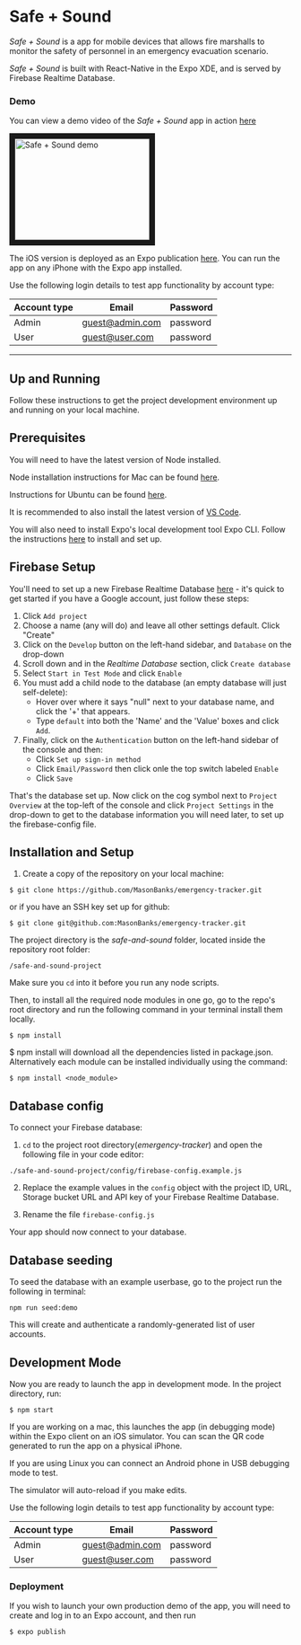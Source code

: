 # Safe + Sound

 *Safe + Sound* is a app for mobile devices that allows fire marshalls to monitor the safety of personnel in an emergency evacuation scenario.

 *Safe + Sound* is built with React-Native in the Expo XDE, and is served by Firebase Realtime Database.

### Demo
 
 You can view a demo video of the *Safe + Sound* app in action [here](www.YOUTUBELINK.com)

 <a href="http://www.youtube.com/watch?feature=player_embedded&v=YOUTUBE_VIDEO_ID_HERE
" target="_blank"><img src="http://img.youtube.com/vi/YOUTUBE_VIDEO_ID_HERE/0.jpg" 
alt="Safe + Sound demo" width="240" height="180" border="10" /></a>

The iOS version is deployed as an Expo publication [here](https://exp.host/@novik71/teamsafeandsound). You can run the app on any iPhone with the Expo app installed.

 Use the following login details to test app functionality by account type:

| Account type | Email | Password |
|--------------|-------|----------|
| Admin  | guest@admin.com | password |
| User   | guest@user.com  | password |


---

## Up and Running

Follow these instructions to get the project development environment up and running on your local machine.

## Prerequisites

You will need to have the latest version of Node installed.

Node installation instructions for Mac can be found [here](https://www.dyclassroom.com/howto-mac/how-to-install-nodejs-and-npm-on-mac-using-homebrew).

Instructions for Ubuntu can be found [here](https://www.digitalocean.com/community/tutorials/how-to-install-node-js-on-ubuntu-16-04).

It is recommended to also install the latest version of [VS Code](https://code.visualstudio.com).

You will also need to install Expo's local development tool Expo CLI. Follow the instructions [here](https://docs.expo.io/versions/latest/introduction/installation) to install and set up.

## Firebase Setup

You'll need to set up a new Firebase Realtime Database [here](https://console.firebase.google.com) - it's quick to get started if you have a Google account, just follow these steps:

1. Click `Add project`
2. Choose a name (any will do) and leave all other settings default. Click "Create"
3. Click on the `Develop` button on the left-hand sidebar, and `Database` on the drop-down
4. Scroll down and in the *Realtime Database* section, click `Create database`
5. Select `Start in Test Mode` and click `Enable`
6. You must add a child node to the database (an empty database will just self-delete): 
   - Hover over where it says "null" next to your database name, and click the '+' that appears.
   * Type `default` into both the 'Name' and the 'Value' boxes and click `Add`.
7. Finally, click on the `Authentication` button on the left-hand sidebar of the console and then:
   * Click `Set up sign-in method`
   * Click `Email/Password` then click onle the top switch labeled `Enable`
   * Click `Save`

That's the database set up. Now click on the cog symbol next to `Project Overview` at the top-left of the console and click `Project Settings` in the drop-down to get to the database information you will need later, to set up the firebase-config file.


## Installation and Setup

1. Create a copy of the repository on your local machine:

```http
$ git clone https://github.com/MasonBanks/emergency-tracker.git
```
or if you have an SSH key set up for github:

```http
$ git clone git@github.com:MasonBanks/emergency-tracker.git
```
The project directory is the *safe-and-sound* folder, located inside the repository root folder:
```
/safe-and-sound-project
```
Make sure you ```cd``` into it before you run any node scripts.

Then, to install all the required node modules in one go, go to the repo's root directory and run the following command in your terminal install them locally.

```http
$ npm install
```
$ npm install will download all the dependencies listed in package.json. Alternatively each module can be installed individually using the command:
```http
$ npm install <node_module> 
```

## Database config

To connect your Firebase database:

1. ```cd``` to the project root directory(*emergency-tracker*) and open the following file in your code editor: 
```
./safe-and-sound-project/config/firebase-config.example.js
```
2. Replace the example values in the ```config``` object with the project ID, URL, Storage bucket URL and API key of your Firebase Realtime Database.

3. Rename the file ```firebase-config.js```

Your app should now connect to your database.


## Database seeding

To seed the database with an example userbase, go to the project run the following in terminal:
```http
npm run seed:demo
```
This will create and authenticate a randomly-generated list of user accounts.


## Development Mode

Now you are ready to launch the app in development mode. In the project directory,  run:
```https
$ npm start
```

If you are working on a mac, this launches the app (in debugging mode) within the Expo client on an iOS simulator. You can scan the QR code generated to run the app on a physical iPhone.

If you are using Linux you can connect an Android phone in USB debugging mode to test.

The simulator will auto-reload if you make edits.<br>

 Use the following login details to test app functionality by account type:

| Account type | Email | Password |
|--------------|-------|----------|
| Admin  | guest@admin.com | password |
| User   | guest@user.com  | password |



### Deployment

If you wish to launch your own production demo of the app, you will need to create and log in to an Expo account, and then run

```https
$ expo publish
```
